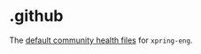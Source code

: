 # .github

The [default community health files](https://help.github.com/en/github/building-a-strong-community/creating-a-default-community-health-file) for `xpring-eng`.
